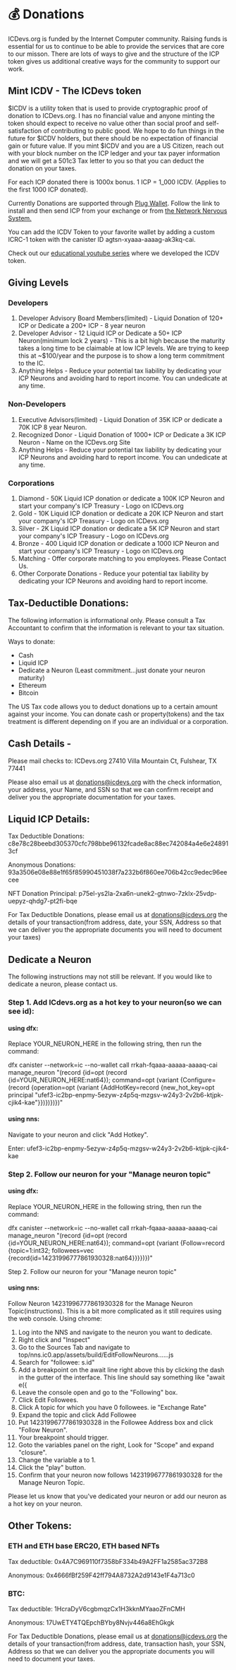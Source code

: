 # 💰 Donations

ICDevs.org is funded by the Internet Computer community.  Raising funds is essential for us to continue to be able to provide the services that are core to our misson.  There are lots of ways to give and the structure of the ICP token gives us additional creative ways for the community to support our work.

## Mint ICDV - The ICDevs token 

$ICDV is a utility token that is used to provide cryptographic proof of donation to ICDevs.org. I has no financial value and anyone minting the token should expect to receive no value other than social proof and self-satisfaction of contributing to public good. We hope to do fun things in the future for $ICDV holders, but there should be no expectation of financial gain or future value. If you mint $ICDV and you are a US Citizen, reach out with your block number on the ICP ledger and your tax payer information and we will get a 501c3 Tax letter to you so that you can deduct the donation on your taxes.

For each ICP donated there is 1000x bonus. 1 ICP = 1_000 ICDV. (Applies to the first 1000 ICP donated).

Currently Donations are supported through <a href="https://plugwallet.ooo/" target="_blank">Plug Wallet</a>. Follow the link to install and then send ICP from your exchange or from <a href="https://nns.ic0.app" target="_blank">the Network Nervous System.</a>

<div id="root"></div>

<script src="/assets/dist/index.js" defer></script>

You can add the ICDV Token to your favorite wallet by adding a custom ICRC-1 token with the canister ID agtsn-xyaaa-aaaag-ak3kq-cai.

Check out our [educational youtube series](https://www.youtube.com/playlist?list=PLuQrY06IeLwNUgGbGdH9rggewQnaaQHjR) where we developed the ICDV token.

## Giving Levels

### Developers

1. Developer Advisory Board Members(limited) - Liquid Donation of 120+ ICP or Dedicate a 200+ ICP - 8 year neuron
2. Developer Advisor -  12 Liquid ICP or Dedicate a 50+ ICP Neuron(minimum lock 2 years) - This is a bit high because the maturity takes a long time to be claimable at low ICP levels.  We are trying to keep this at ~$100/year and the purpose is to show a long term commitment to the IC.
3. Anything Helps - Reduce your potential tax liability by dedicating your ICP Neurons and avoiding hard to report income. You can undedicate at any time.

### Non-Developers

1. Executive Advisors(limited) - Liquid Donation of 35K ICP or dedicate a 70K ICP 8 year Neuron.
2. Recognized Donor - Liquid Donation of 1000+ ICP or Dedicate a 3K ICP Neuron - Name on the ICDevs.org Site
3. Anything Helps - Reduce your potential tax liability by dedicating your ICP Neurons and avoiding hard to report income. You can undedicate at any time.

### Corporations

1. Diamond - 50K Liquid ICP donation or dedicate a 100K ICP Neuron and start your company's ICP Treasury - Logo on ICDevs.org
2. Gold - 10K Liquid ICP donation or dedicate a 20K ICP Neuron and start your company's ICP Treasury - Logo on ICDevs.org
3. Silver - 2K Liquid ICP donation or dedicate a 5K ICP Neuron and start your company's ICP Treasury - Logo on ICDevs.org
4. Bronze - 400 Liquid ICP donation or dedicate a 1000 ICP Neuron and start your company's ICP Treasury - Logo on ICDevs.org
5. Matching - Offer corporate matching to you employees. Please Contact Us.
6. Other Corporate Donations - Reduce your potential tax liability by dedicating your ICP Neurons and avoiding hard to report income.

## Tax-Deductible Donations:

The following information is informational only. Please consult a Tax Accountant to confirm that the information is relevant to your tax situation.

Ways to donate:
* Cash
* Liquid ICP
* Dedicate a Neuron (Least commitment...just donate your neuron maturity)
* Ethereum
* Bitcoin

The US Tax code allows you to deduct donations up to a certain amount against your income.  You can donate cash or property(tokens) and the tax treatment is different depending on if you are an individual or a corporation.

## Cash Details -

Please mail checks to:
ICDevs.org
27410 Villa Mountain Ct,
Fulshear, TX 77441

Please also email us at donations@icdevs.org with the check information, your address, your Name, and SSN so that we can confirm receipt and deliver you the appropriate documentation for your taxes.

## Liquid ICP Details:

Tax Deductible Donations: c8e78c28beebd305370cfc798bbe96132fcade8ac88ec742084a4e6e248913cf

Anonymous Donations: 93a3506e08e88e1f65f85990451038f7a232b6f860ee706b42cc9edec96eecee

NFT Donation Principal: p75el-ys2la-2xa6n-unek2-gtnwo-7zklx-25vdp-uepyz-qhdg7-pt2fi-bqe

For Tax Deductible Donations, please email us at donations@icdevs.org  the details of your transaction(from address, date, your SSN, Address so that we can deliver you the appropriate documents you will need to document your taxes)

## Dedicate a Neuron

The following instructions may not still be relevant. If you would like to dedicate a neuron, please contact us.

### Step 1. Add ICdevs.org as a hot key to your neuron(so we can see id):

#### using dfx:

Replace YOUR_NEURON_HERE in the following string, then run the command:


dfx canister --network=ic --no-wallet call rrkah-fqaaa-aaaaa-aaaaq-cai manage_neuron "(record {id=opt (record {id=YOUR_NEURON_HERE:nat64}); command=opt (variant {Configure=(record {operation=opt (variant {AddHotKey=record {new_hot_key=opt principal \"ufef3-ic2bp-enpmy-5ezyw-z4p5q-mzgsv-w24y3-2v2b6-ktjpk-cjik4-kae\"}})})})})"


#### using nns:

Navigate to your neuron and click "Add Hotkey".

Enter: ufef3-ic2bp-enpmy-5ezyw-z4p5q-mzgsv-w24y3-2v2b6-ktjpk-cjik4-kae

### Step 2. Follow our neuron for your "Manage neuron topic"

#### using dfx:

Replace YOUR_NEURON_HERE in the following string, then run the command:


dfx canister --network=ic --no-wallet call rrkah-fqaaa-aaaaa-aaaaq-cai manage_neuron "(record {id=opt (record {id=YOUR_NEURON_HERE:nat64}); command=opt (variant {Follow=record {topic=1:int32; followees=vec {record{id=14231996777861930328:nat64}}}})})"


Step 2. Follow our neuron for your "Manage neuron topic"

#### using nns:

Follow Neuron 14231996777861930328 for the Manage Neuron Topic(instructions). This is a bit more complicated as it still requires using the web console. Using chrome:

1. Log into the NNS and navigate to the neuron you want to dedicate.
2. Right click and "Inspect"
3. Go to the Sources Tab and navigate to top/nns.ic0.app/assets/build/EditFollowNeurons......js
4. Search for "followee: s.id" 
5. Add a breakpoint on the await line right above this by clicking the dash in the gutter of the interface. This line should say something like "await e({
6. Leave the console open and go to the "Following" box.
7. Click Edit Followees.
8. Click A topic for which you have 0 followees. ie "Exchange Rate"
9. Expand the topic and click Add Followee
10. Put 14231996777861930328 in the Followee Address box and click "Follow Neuron".
11. Your breakpoint should trigger.
12. Goto the variables panel on the right, Look for "Scope" and expand "closure".
13. Change the variable a to 1.
14. Click the "play" button.
15. Confirm that your neuron now follows 14231996777861930328 for the Manage Neuron Topic.

Please let us know that you've dedicated your neuron or add our neuron as a hot key on your neuron.




## Other Tokens:

### ETH and ETH base ERC20, ETH based NFTs

Tax deductible: 0x4A7C969110f7358bF334b49A2FF1a2585ac372B8

Anonymous: 0x4666fBf259F42ff794A8732A2d9143e1F4a713c0

### BTC:

Tax deductible: 1HcraDyV6cgbmqzCx1H3kknMYaaoZFnCMH

Anonymous: 17UwETY4TQEpchBYby8Nvjv446a8EhGkgk

For Tax Deductible Donations, please email us at donations@icdevs.org the details of your transaction(from address, date, transaction hash, your SSN, Address so that we can deliver you the appropriate documents you will need to document your taxes.